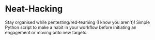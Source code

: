 # Neat-Hacking
Stay organised while pentesting/red-teaming (I know you aren't)! Simple Python script to make a habit in your workflow before initiating an engagement or moving onto new targets.
